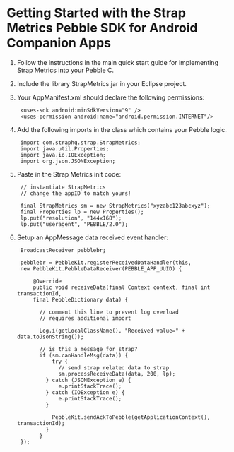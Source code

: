 Getting Started with the Strap Metrics Pebble SDK for Android Companion Apps
========================
1. Follow the instructions in the main quick start guide for implementing Strap Metrics into your Pebble C.
2. Include the library StrapMetrics.jar in your Eclipse project.
3. Your AppManifest.xml should declare the following permissions:

		<uses-sdk android:minSdkVersion="9" />
		<uses-permission android:name="android.permission.INTERNET"/>

3. Add the following imports in the class which contains your Pebble logic.

		import com.straphq.strap.StrapMetrics;
		import java.util.Properties;
		import java.io.IOException;
		import org.json.JSONException;

4. Paste in the Strap Metrics init code:

		// instantiate StrapMetrics
        // change the appID to match yours!

        final StrapMetrics sm = new StrapMetrics("xyzabc123abcxyz");
        final Properties lp = new Properties();
        lp.put("resolution", "144x168");
        lp.put("useragent", "PEBBLE/2.0");

5. Setup an AppMessage data received event handler:

		BroadcastReceiver pebblebr;

		pebblebr = PebbleKit.registerReceivedDataHandler(this,
		new PebbleKit.PebbleDataReceiver(PEBBLE_APP_UUID) {

            @Override
            public void receiveData(final Context context, final int transactionId,
            final PebbleDictionary data) {

              // comment this line to prevent log overload
              // requires additional import

              Log.i(getLocalClassName(), "Received value=" + data.toJsonString());

              // is this a message for strap?
              if (sm.canHandleMsg(data)) {
	              try {
	              	// send strap related data to strap
					sm.processReceiveData(data, 200, lp);
				} catch (JSONException e) {
					e.printStackTrace();
				} catch (IOException e) {
					e.printStackTrace();
				}

	              PebbleKit.sendAckToPebble(getApplicationContext(), transactionId);
	            }
	          }
        });